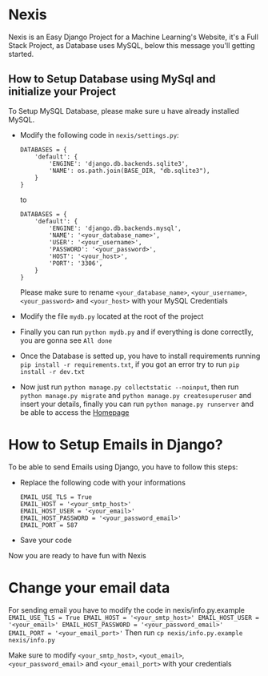 # Nexis
Nexis is an Easy Django Project for a Machine Learning's Website, it's a Full Stack Project, as Database uses MySQL, below this message you'll getting started.

## How to Setup Database using MySql and initialize your Project
To Setup MySQL Database, please make sure u have already installed MySQL.
- Modify the following code in `nexis/settings.py`:
    ```
    DATABASES = {
        'default': {
            'ENGINE': 'django.db.backends.sqlite3',
            'NAME': os.path.join(BASE_DIR, "db.sqlite3"),
        }
    }
    ``` 
    to
    ```
    DATABASES = {
        'default': {
            'ENGINE': 'django.db.backends.mysql',
            'NAME': '<your_database_name>',
            'USER': '<your_username>',
            'PASSWORD': '<your_password>',
            'HOST': '<your_host>',
            'PORT': '3306',
        }
    }
    ```
    Please make sure to rename `<your_database_name>`, `<your_username>`, `<your_password>` and `<your_host>` with your MySQL Credentials

- Modify the file `mydb.py` located at the root of the project

- Finally you can run `python mydb.py` and if everything is done correctlly, you are gonna see `All done`

- Once the Database is setted up, you have to install requirements running `pip install -r requirements.txt`, if you got an error try to run  `pip install -r dev.txt`

- Now just run `python manage.py collectstatic --noinput`, then run `python manage.py migrate` and `python manage.py createsuperuser` and insert your details, finally you can run `python manage.py runserver` and be able to access the [Homepage](http://127.0.0.1:8000)

# How to Setup Emails in Django?
To be able to send Emails using Django, you have to follow this steps:
- Replace the following code with your informations
    ```
    EMAIL_USE_TLS = True
    EMAIL_HOST = '<your_smtp_host>'
    EMAIL_HOST_USER = '<your_email>'
    EMAIL_HOST_PASSWORD = '<your_password_email>'
    EMAIL_PORT = 587
    ```
- Save your code

Now you are ready to have fun with Nexis

# Change your email data
For sending email you have to modify the code in nexis/info.py.example
    ```
    EMAIL_USE_TLS = True
    EMAIL_HOST = '<your_smtp_host>'
    EMAIL_HOST_USER = '<your_email>'
    EMAIL_HOST_PASSWORD = '<your_password_email>'
    EMAIL_PORT = '<your_email_port>'
    ```
Then run `cp nexis/info.py.example nexis/info.py`

Make sure to modify `<your_smtp_host>`, `<yout_email>`, `<your_password_email>` and `<your_email_port>` with your credentials